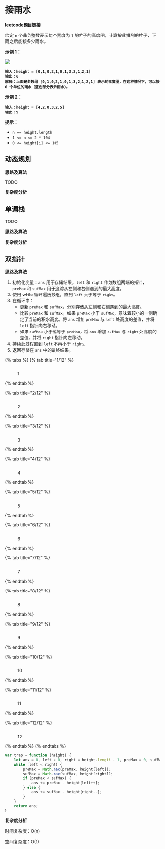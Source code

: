 # 接雨水

[**leetcode题目链接**](https://leetcode.cn/problems/trapping-rain-water/description/)

给定 `n` 个非负整数表示每个宽度为 `1` 的柱子的高度图，计算按此排列的柱子，下雨之后能接多少雨水。

**示例 1：**

![](https://assets.leetcode-cn.com/aliyun-lc-upload/uploads/2018/10/22/rainwatertrap.png)

<pre><code><strong>输入：height = [0,1,0,2,1,0,1,3,2,1,2,1]
</strong><strong>输出：6
</strong><strong>解释：上面是由数组 [0,1,0,2,1,0,1,3,2,1,2,1] 表示的高度图，在这种情况下，可以接 6 个单位的雨水（蓝色部分表示雨水）。 
</strong></code></pre>

**示例 2：**

<pre><code><strong>输入：height = [4,2,0,3,2,5]
</strong><strong>输出：9
</strong></code></pre>

**提示：**

* `n == height.length`
* `1 <= n <= 2 * 104`
* `0 <= height[i] <= 105`

## 动态规划

**思路及算法**

TODO

**复杂度分析**

## 单调栈

TODO

**思路及算法**

**复杂度分析**

## 双指针

**思路及算法**

1. 初始化变量：`ans` 用于存储结果，`left` 和 `right` 作为数组两端的指针，`preMax` 和 `sufMax` 用于追踪从左侧和右侧遇到的最大高度。
2. 使用 while 循环遍历数组，直到 `left` 大于等于 `right`。
3. 在循环中：
   * 更新 `preMax` 和 `sufMax`，分别存储从左侧和右侧遇到的最大高度。
   * 比较 `preMax` 和 `sufMax`。如果 `preMax` 小于 `sufMax`，意味着较小的一侧确定了当前的积水高度。将 `ans` 增加 `preMax` 与 `left` 处高度的差值，并将 `left` 指针向右移动。
   * 如果 `sufMax` 小于或等于 `preMax`，将 `ans` 增加 `sufMax` 与 `right` 处高度的差值，并将 `right` 指针向左移动。
4. 持续此过程直到 `left` 不再小于 `right`。
5. 返回存储在 `ans` 中的最终结果。

{% tabs %}
{% tab title="1/12" %}
<figure><img src="../.gitbook/assets/image (3).png" alt=""><figcaption><p>1</p></figcaption></figure>
{% endtab %}

{% tab title="2/12" %}
<figure><img src="../.gitbook/assets/image (5).png" alt=""><figcaption><p>2</p></figcaption></figure>
{% endtab %}

{% tab title="3/12" %}
<figure><img src="../.gitbook/assets/image (6).png" alt=""><figcaption><p>3</p></figcaption></figure>
{% endtab %}

{% tab title="4/12" %}
<figure><img src="../.gitbook/assets/image (7).png" alt=""><figcaption><p>4</p></figcaption></figure>
{% endtab %}

{% tab title="5/12" %}
<figure><img src="../.gitbook/assets/image (8).png" alt=""><figcaption><p>5</p></figcaption></figure>
{% endtab %}

{% tab title="6/12" %}
<figure><img src="../.gitbook/assets/image (9).png" alt=""><figcaption><p>6</p></figcaption></figure>
{% endtab %}

{% tab title="7/12" %}
<figure><img src="../.gitbook/assets/image (10).png" alt=""><figcaption><p>7</p></figcaption></figure>
{% endtab %}

{% tab title="8/12" %}
<figure><img src="../.gitbook/assets/image (11).png" alt=""><figcaption><p>8</p></figcaption></figure>
{% endtab %}

{% tab title="9/12" %}
<figure><img src="../.gitbook/assets/image (12).png" alt=""><figcaption><p>9</p></figcaption></figure>
{% endtab %}

{% tab title="10/12" %}
<figure><img src="../.gitbook/assets/image (13).png" alt=""><figcaption><p>10</p></figcaption></figure>
{% endtab %}

{% tab title="11/12" %}
<figure><img src="../.gitbook/assets/image (14).png" alt=""><figcaption><p>11</p></figcaption></figure>
{% endtab %}

{% tab title="12/12" %}
<figure><img src="../.gitbook/assets/image (15).png" alt=""><figcaption><p>12</p></figcaption></figure>
{% endtab %}
{% endtabs %}

```javascript
var trap = function (height) {
    let ans = 0, left = 0, right = height.length - 1, preMax = 0, sufMax = 0;
    while (left < right) {
        preMax = Math.max(preMax, height[left]);
        sufMax = Math.max(sufMax, height[right]);
        if (preMax < sufMax) {
            ans += preMax - height[left++];
        } else {
            ans += sufMax - height[right--];
        }
    }
    return ans; 
｝
```

**复杂度分析**

时间复杂度：O(n)

空间复杂度：O(1)
